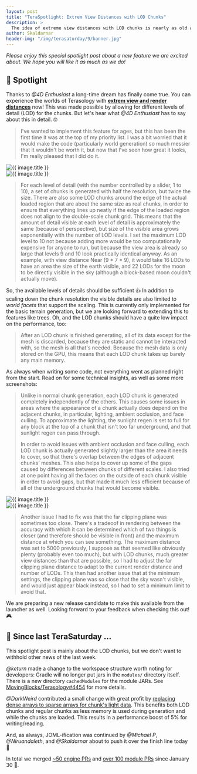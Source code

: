 ```yaml
---
layout: post
title: "TeraSpotlight: Extrem View Distances with LOD Chunks"
description: >
  The idea of extreme view distances with LOD chunks is nearly as old as this project, and now it's finally a dream come true.
author: Skaldarnar
header-img: "/img/terasaturday/9/banner.jpg"
---
```


_Please enjoy this special spotlight post about a new feature we are excited about. We hope you will like it as much as we do!_

## 🤩 Spotlight

Thanks to _@4D Enthusiast_ a long-time dream has finally come true. 
You can experience the worlds of Terasology with [**extrem view and render distances**](https://github.com/MovingBlocks/Terasology/pull/4452) now!
This was made possible by allowing for different levels of detail (LOD) for the chunks.
But let's hear what _@4D Enthusiast_ has to say about this in detail. 🤓

> I've wanted to implement this feature for ages, but this has been the first time it was at the top of my priority list.
> I was a bit worried that it would make the code (particularly world generation) so much messier that it wouldn't be worth it, but now that I've seen how great it looks, I'm really pleased that I did do it.

<div class="row">
    <div class="col s12 m6 l6">
        <img class="img-margin fwidth materialboxed z-depth-3" src="{{ site.baseurl }}/img/2021-02-07-teraspotlight-lod-chunks/Terasology-210201222947-1920.jpg" alt="{{ image.title }}">
    </div>
    <div class="col s12 m6 l6">
        <img class="img-margin fwidth materialboxed z-depth-3" src="{{ site.baseurl }}/img/2021-02-07-teraspotlight-lod-chunks/Terasology-210201223553-1920.jpg" alt="{{ image.title }}">
    </div>
</div>

> For each level of detail (with the number controlled by a slider, 1 to 10), a set of chunks is generated with half the resolution, but twice the size.
> There are also some LOD chunks around the edge of the actual loaded region that are about the same size as real chunks, in order to ensure that everything lines up neatly if the edge of the loaded region does not align to the double-scale chunk grid. 
> This means that the amount of detail visible at each level of detail is approximately the same (because of perspective), but size of the visible area grows exponentially with the number of LOD levels. 
> I set the maximum LOD level to 10 not because adding more would be too computationally expensive for anyone to run, but because the view area is already so large that levels 9 and 10 look practically identical anyway. 
> As an example, with view distance Near (9 * 7 * 9), it would take 16 LODs to have an area the size of the earth visible, and 22 LODs for the moon to be directly visible in the sky (although a block-based moon couldn't actually move).

So, the available levels of details should be sufficient 👍 
In addition to scaling down the chunk resolution the visible details are also limited to _world facets_ that support the scaling.
This is currently only implemented for the basic terrain generation, but we are looking forward to extending this to features like trees.
Oh, and the LOD chunks should have a quite low impact on the performance, too:

> After an LOD chunk is finished generating, all of its data except for the mesh is discarded, because they are static and cannot be interacted with, so the mesh is all that's needed. 
> Because the mesh data is only stored on the GPU, this means that each LOD chunk takes up barely any main memory.

As always when writing some code, not everything went as planned right from the start.
Read on for some technical insights, as well as some more screenshots:

> Unlike in normal chunk generation, each LOD chunk is generated completely independently of the others. 
> This causes some issues in areas where the appearance of a chunk actually does depend on the adjacent chunks, in particular, lighting, ambient occlusion, and face culling. 
> To approximate the lighting, the sunlight regen is set to full for any block at the top of a chunk that isn't too far underground, and that sunlight regen can pass through.
>
> In order to avoid issues with ambient occlusion and face culling, each LOD chunk is actually generated slightly larger than the area it needs to cover, so that there's overlap between the edges of adjacent chunks' meshes. 
> This also helps to cover up some of the gaps caused by differences between chunks of different scales.
> I also tried at one point having all the faces on the outside of each chunk visible in order to avoid gaps, but that made it much less efficient because of all of the underground chunks that would become visible.

<div class="row">
    <div class="col s12 m6 l6">
        <img class="img-margin fwidth materialboxed z-depth-3" src="{{ site.baseurl }}/img/2021-02-07-teraspotlight-lod-chunks/Terasology-210201224636-1920.jpg" alt="{{ image.title }}">
    </div>
    <div class="col s12 m6 l6">
        <img class="img-margin fwidth materialboxed z-depth-3" src="{{ site.baseurl }}/img/2021-02-07-teraspotlight-lod-chunks/Terasology-210201231714-1920.jpg" alt="{{ image.title }}">
    </div>
</div>

> Another issue I had to fix was that the far clipping plane was sometimes too close. 
> There's a tradeoof in rendering between the accuracy with which it can be determined which of two things is closer (and therefore should be visible in front) and the maximum distance at which you can see something. 
> The maximum distance was set to 5000 previously, I suppose as that seemed like obviously plenty (probably even too much), but with LOD chunks, much greater view distances than that are possible, so I had to adjust the far clipping plane distance to adapt to the current render distance and number of LODs.
> This then had another issue that at the minimum settings, the clipping plane was so close that the sky wasn't visible, and would just appear black instead, so I had to set a minimum limit to avoid that.

We are preparing a new release candidate to make this available from the launcher as well. 
Looking forward to your feedback when checking this out! 🎮

## 📰 Since last TeraSaturday ...

This spotlight post is mainly about the LOD chunks, but we don't want to withhold other news of the last week.

_@keturn_ made a change to the workspace structure worth noting for developers: Gradle will no longer put jars in the `modules/` directory itself.
There is a new directory `cachedModules` for the module JARs.
See [MovingBlocks/Terasology#4454](https://github.com/MovingBlocks/Terasology/pull/4454) for more details.

_@DarkWeird_ contributed a small change with great profit by [replacing dense arrays to sparse arrays for chunk's light data](https://github.com/MovingBlocks/Terasology/pull/4438).
This benefits both LOD chunks and regular chunks as less memory is used during generation and while the chunks are loaded.
This results in a performance boost of 5% for writing/reading.

And, as always, JOML-ification was continued by _@Michael P_, _@Niruandaleth_, and _@Skaldarnar_ about to push it over the finish line today 🥳

In total we merged [~50 engine PRs](https://github.com/search?q=org%3AMovingBlocks+type%3Apr+merged%3A2021-01-30..2021-02-07+is%3Apr&type=issues) and [over 100 module PRs](https://github.com/search?q=org%3ATerasology+type%3Apr+merged%3A2021-01-30..2021-02-07) since January 30 👀. 



